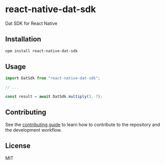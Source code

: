 # react-native-dat-sdk

Dat SDK for React Native

## Installation

```sh
npm install react-native-dat-sdk
```

## Usage

```js
import DatSdk from "react-native-dat-sdk";

// ...

const result = await DatSdk.multiply(3, 7);
```

## Contributing

See the [contributing guide](CONTRIBUTING.md) to learn how to contribute to the repository and the development workflow.

## License

MIT
